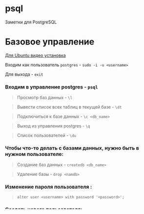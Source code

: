 # psql
Заметки для PostgreSQL

# Базовое управление
[Для Ubuntu видео установка](https://www.youtube.com/watch?v=kWUW3sMK0Mk)

Входим как пользователь ` postgres ` - ` sudo -i -u <username> ` 

Для выхода - ` exit `


### Входим в управление postgres -  `psql `

> Просмотр баз данных - `\l`

> Вывести список всех таблиц в текущей базе - `\dt`

> Подключиться к базе данных - `\c <db_name>`

> Выход из управления postgres - `\q`

> Список пользователей - `\du`

### Чтобы что-то делать с базами данных, нужно быть в нужном пользователе:

> Создание баз данных - `createdb <db_name>`
 
> Удаление базы - `drop <namdb>`


### Изменение пароля пользователя :

> ` alter user <username> with password '<password>'; `


### Создать нового пользователя:

> ` create user <usernmae> with password '<password>'; `


### Удаление пользователя:

> ` drop user <username>; `


### Выдать права пользователю:

> ` alter user <username> with <role>; `
	
```
ROLE допустимые параметры:

   | SUPERUSER         | NOSUPERUSER

   | CREATEDB          | NOCREATEDB

   | CREATEROLE        | NOCREATEROLE

   | INHERIT           | NOINHERIT

   | LOGIN             | NOLOGIN

   | REPLICATION       | NOREPLICATION

   | BYPASSRLS         | NOBYPASSRLS

   | PASSWORD 'пароль' | PASSWORD NULL

   | CONNECTION LIMIT предел_подключений
   | VALID UNTIL 'timestamp'
```

### Передать права на базу данных:

> ` ALTER <TABLE | DATABASE> <name> OWNER TO <user> `
